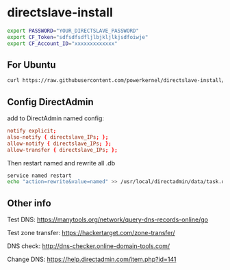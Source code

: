 # directslave-install
```bash
export PASSWORD="YOUR_DIRECTSLAVE_PASSWORD"
export CF_Token="sdfsdfsdfljlbjkljlkjsdfoiwje"
export CF_Account_ID="xxxxxxxxxxxxx"
```

## For Ubuntu

```bash
curl https://raw.githubusercontent.com/powerkernel/directslave-install/main/install-ubuntu.sh | sh
```

## Config DirectAdmin

add to DirectAdmin named config:

```conf
notify explicit;
also-notify { directslave_IPs; };
allow-notify { directslave_IPs; };
allow-transfer { directslave_IPs; };
```

Then restart named and rewrite all .db

```bash
service named restart
echo "action=rewrite&value=named" >> /usr/local/directadmin/data/task.queue
```

## Other info

Test DNS: https://manytools.org/network/query-dns-records-online/go

Test zone transfer: https://hackertarget.com/zone-transfer/

DNS check: http://dns-checker.online-domain-tools.com/

Change DNS: https://help.directadmin.com/item.php?id=141
